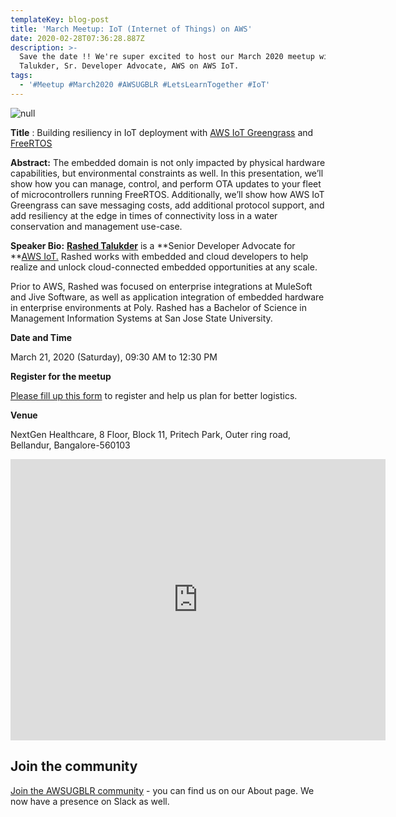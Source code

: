 ```yaml
---
templateKey: blog-post
title: 'March Meetup: IoT (Internet of Things) on AWS'
date: 2020-02-28T07:36:28.887Z
description: >-
  Save the date !! We're super excited to host our March 2020 meetup with Rashed
  Talukder, Sr. Developer Advocate, AWS on AWS IoT.
tags:
  - '#Meetup #March2020 #AWSUGBLR #LetsLearnTogether #IoT'
---
```

![null](/img/aws_iot.png)

**Title**
: Building resiliency in IoT deployment with [AWS IoT Greengrass](https://aws.amazon.com/greengrass/) and [FreeRTOS](https://aws.amazon.com/freertos/)

**Abstract:** The embedded domain is not only impacted by physical hardware capabilities, but environmental constraints as well. In this presentation, we’ll show how you can manage, control, and perform OTA updates to your fleet of microcontrollers running FreeRTOS. Additionally, we’ll show how AWS IoT Greengrass can save messaging costs, add additional protocol support, and add resiliency at the edge in times of connectivity loss in a water conservation and management use-case.

**Speaker Bio:** [**Rashed Talukder**](https://twitter.com/rashedtalukder) is a **Senior Developer Advocate for **[AWS IoT.](https://aws.amazon.com/iot/) Rashed works with embedded and cloud developers to help realize and unlock cloud-connected embedded opportunities at any scale.

Prior to AWS, Rashed was focused on enterprise integrations at MuleSoft and Jive Software, as well as application integration of embedded hardware in enterprise environments at Poly. Rashed has a Bachelor of Science in Management Information Systems at San Jose State University.

**Date and Time**

March 21, 2020 (Saturday), 09:30 AM to 12:30 PM

**Register for the meetup**

[Please fill up this form](https://docs.google.com/forms/d/e/1FAIpQLSc1ra_pe7gzRnEeG47R_u9r9Wp6r_FL9c9RzkhggbSOO84mYA/viewform) to register and help us plan for better logistics.

**Venue**

NextGen Healthcare, 8 Floor, Block 11, Pritech Park, Outer ring road, Bellandur, Bangalore-560103

<iframe src="https://www.google.com/maps/embed?pb=!1m18!1m12!1m3!1d3888.7737441114637!2d77.67886596373384!3d12.922258469458033!2m3!1f0!2f0!3f0!3m2!1i1024!2i768!4f13.1!3m3!1m2!1s0x3bae130b928477cb%3A0x7b0620c4e679df78!2sNEXTGEN%20Healthcare!5e0!3m2!1sen!2sin!4v1582875792854!5m2!1sen!2sin" width="600" height="450" frameborder="0" style="border:0;" allowfullscreen=""></iframe>

## Join the community

[Join the AWSUGBLR community](https://www.awsugblr.in/) - you can find us on our About page. We now have a presence on Slack as well.
